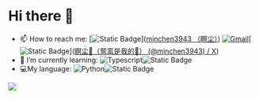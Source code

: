 # Hi there 👋

- 📫 How to reach me:  [![Static Badge](https://img.shields.io/badge/-Github-000?style=flat&logo=Github&logoColor=white&link=https%3A%2F%2Fgithub.com%2Fminchen3943)]([minchen3943 （瞑尘）](https://github.com/minchen3943))
[![Gmail](https://img.shields.io/badge/-Gmail-c14438?style=flat&logo=Gmail&logoColor=white)](mailto:minchen3943@gmail.com)[![Static Badge](https://img.shields.io/badge/twitter-1?style=flat&logo=x&color=black)]([瞑尘🍥（鸳鸾是我的🐶） (@minchen3943) / X](https://x.com/minchen3943))
- 🌱 I’m currently learning:  ![Typescript](https://img.shields.io/badge/Typescript-code?style=flat&logo=Typescript&logoColor=white&labelColor=blue&color=blue)![Static Badge](https://img.shields.io/badge/Java-1?style=flat&logo=spring&logoColor=white&color=orange)
- :computer:My language:  ![Python](https://img.shields.io/badge/Python-code?style=flat&logo=python&logoColor=white&labelColor=blue&color=blue)![Static Badge](https://img.shields.io/badge/Javascript-1?style=flat&logo=javascript&logoColor=white&labelColor=%23f7df1e&color=%23f7df1e)

<img align="center" src="https://github-readme-stats.vercel.app/api/wakatime?username=minchen3943&theme=transparent&hide_border=true&layout=compact&langs_count=22" />

